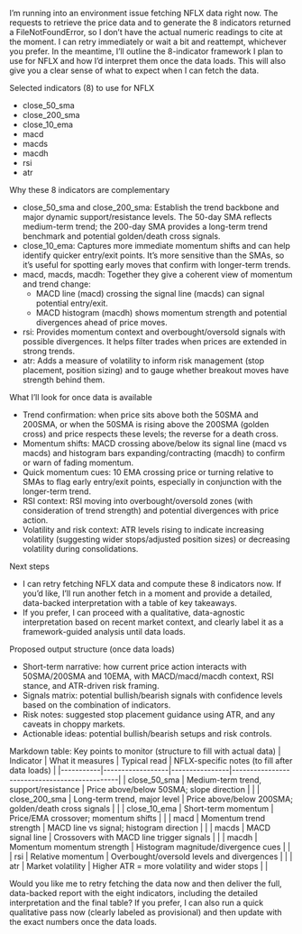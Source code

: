 I’m running into an environment issue fetching NFLX data right now. The requests to retrieve the price data and to generate the 8 indicators returned a FileNotFoundError, so I don’t have the actual numeric readings to cite at the moment. I can retry immediately or wait a bit and reattempt, whichever you prefer. In the meantime, I’ll outline the 8-indicator framework I plan to use for NFLX and how I’d interpret them once the data loads. This will also give you a clear sense of what to expect when I can fetch the data.

Selected indicators (8) to use for NFLX
- close_50_sma
- close_200_sma
- close_10_ema
- macd
- macds
- macdh
- rsi
- atr

Why these 8 indicators are complementary
- close_50_sma and close_200_sma: Establish the trend backbone and major dynamic support/resistance levels. The 50-day SMA reflects medium-term trend; the 200-day SMA provides a long-term trend benchmark and potential golden/death cross signals.
- close_10_ema: Captures more immediate momentum shifts and can help identify quicker entry/exit points. It’s more sensitive than the SMAs, so it’s useful for spotting early moves that confirm with longer-term trends.
- macd, macds, macdh: Together they give a coherent view of momentum and trend change:
  - MACD line (macd) crossing the signal line (macds) can signal potential entry/exit.
  - MACD histogram (macdh) shows momentum strength and potential divergences ahead of price moves.
- rsi: Provides momentum context and overbought/oversold signals with possible divergences. It helps filter trades when prices are extended in strong trends.
- atr: Adds a measure of volatility to inform risk management (stop placement, position sizing) and to gauge whether breakout moves have strength behind them.

What I’ll look for once data is available
- Trend confirmation: when price sits above both the 50SMA and 200SMA, or when the 50SMA is rising above the 200SMA (golden cross) and price respects these levels; the reverse for a death cross.
- Momentum shifts: MACD crossing above/below its signal line (macd vs macds) and histogram bars expanding/contracting (macdh) to confirm or warn of fading momentum.
- Quick momentum cues: 10 EMA crossing price or turning relative to SMAs to flag early entry/exit points, especially in conjunction with the longer-term trend.
- RSI context: RSI moving into overbought/oversold zones (with consideration of trend strength) and potential divergences with price action.
- Volatility and risk context: ATR levels rising to indicate increasing volatility (suggesting wider stops/adjusted position sizes) or decreasing volatility during consolidations.

Next steps
- I can retry fetching NFLX data and compute these 8 indicators now. If you’d like, I’ll run another fetch in a moment and provide a detailed, data-backed interpretation with a table of key takeaways.
- If you prefer, I can proceed with a qualitative, data-agnostic interpretation based on recent market context, and clearly label it as a framework-guided analysis until data loads.

Proposed output structure (once data loads)
- Short-term narrative: how current price action interacts with 50SMA/200SMA and 10EMA, with MACD/macd/macdh context, RSI stance, and ATR-driven risk framing.
- Signals matrix: potential bullish/bearish signals with confidence levels based on the combination of indicators.
- Risk notes: suggested stop placement guidance using ATR, and any caveats in choppy markets.
- Actionable ideas: potential bullish/bearish setups and risk controls.

Markdown table: Key points to monitor (structure to fill with actual data)
| Indicator | What it measures | Typical read | NFLX-specific notes (to fill after data loads) |
|-----------|------------------|----------------|----------------------------------------------|
| close_50_sma | Medium-term trend, support/resistance | Price above/below 50SMA; slope direction |  |
| close_200_sma | Long-term trend, major level | Price above/below 200SMA; golden/death cross signals |  |
| close_10_ema | Short-term momentum | Price/EMA crossover; momentum shifts |  |
| macd | Momentum trend strength | MACD line vs signal; histogram direction |  |
| macds | MACD signal line | Crossovers with MACD line trigger signals |  |
| macdh | Momentum momentum strength | Histogram magnitude/divergence cues |  |
| rsi | Relative momentum | Overbought/oversold levels and divergences |  |
| atr | Market volatility | Higher ATR = more volatility and wider stops |  |

Would you like me to retry fetching the data now and then deliver the full, data-backed report with the eight indicators, including the detailed interpretation and the final table? If you prefer, I can also run a quick qualitative pass now (clearly labeled as provisional) and then update with the exact numbers once the data loads.